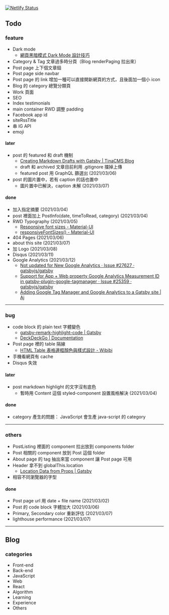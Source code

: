 [![Netlify Status](https://api.netlify.com/api/v1/badges/1451682c-2b8c-4e35-ba38-d599ba7f3fb4/deploy-status)](https://app.netlify.com/sites/arsenekuo/deploys)

## Todo

### feature

- Dark mode
  - [網頁黑暗模式 Dark Mode 設計技巧](https://jason-memo.dev/posts/dark-mode-tips/)
- Category & Tag 文章過多時分頁（Blog renderPaging 拉出來）
- Post page 上下個文章鈕
- Post page side navbar
- Post page 的 link 增加一種可以直接開新網頁的方式，且後面加一個小 icon
- Blog 的 category 總覽分類頁
- Work 頁面
- SEO
- Index testimonials
- main container RWD 調整 padding
- Facebook app id
- siteRssTitle
- 串 IG API
- emoji

#### later

- post 的 featured 和 draft 機制
  - [Creating Markdown Drafts with Gatsby | TinaCMS Blog](https://tina.io/blog/creating-markdown-drafts/)
  - draft 和 archived 文章目前利用 .gitignore 擋掉上傳
  - featured post 用 GraphQL 篩選出 (2021/03/06)
- post 的圖片置中，若有 caption 的話也置中
  - 圖片置中已解決，caption 未解 (2021/03/07)

#### done

- 加入指定摘要 (2021/03/04)
- post 裡面加上 PostInfo(date, timeToRead, category) (2021/03/04)
- RWD Typography (2021/03/05)
  - [Responsive font sizes - Material-UI](https://material-ui.com/customization/typography/#responsive-font-sizes)
  - [responsiveFontSizes() - Material-UI](https://material-ui.com/customization/theming/#responsivefontsizes-theme-options-theme)
- 404 Pages (2021/03/06)
- about this site (2021/03/07)
- 加 Logo (2021/03/08)
- Disqus (2021/03/11)
- Google Analytics (2021/03/12)
  - [Not updated for New Google Analytics · Issue #27627 · gatsbyjs/gatsby](https://github.com/gatsbyjs/gatsby/issues/27627)
  - [Support for App + Web property Google Analytics Measurement ID in gatsby-plugin-google-tagmanager · Issue #25359 · gatsbyjs/gatsby](https://github.com/gatsbyjs/gatsby/issues/25359)
  - [Adding Google Tag Manager and Google Analytics to a Gatsby site | Aj](https://www.articlejobber.com/enable-google-tag-manager-google-analytics-for-gatsby-site)

---

### bug

- code block 的 plain text 字體變色
  - [gatsby-remark-highlight-code | Gatsby](https://www.gatsbyjs.com/plugins/gatsby-remark-highlight-code/)
  - [DeckDeckGo | Documentation](https://docs.deckdeckgo.com/components/code/)
- Post page 裡的 table 隔線
  - [HTML Table 表格邊框顏色與樣式設計 - Wibibi](https://www.wibibi.com/info.php?tid=441)
- 手機看網頁有 cache
- Disqus 失效

#### later

- post markdown highlight 的文字沒有底色
  - 暫時用 Content 這個 styled-component 設置風格解決 (2021/03/04)

#### done

- category 產生的問題： JavaScript 會生產 java-script 的 category

---

### others

- PostListing 裡面的 component 拉出放到 components folder
- Post 相關的 component 放到 Post 這個 folder
- About page 的 tag 抽出來當 component 讓 Post page 可用
- Header 拿不到 globalThis.location
  - [Location Data from Props | Gatsby](https://www.gatsbyjs.com/docs/location-data-from-props/)
- 相容不同瀏覽器的字型

#### done

- Post page url 用 date + file name (2021/03/02)
- Post 的 code block 字體加大 (2021/03/06)
- Primary, Secondary color 重新評估 (2021/03/07)
- lighthouse performance (2021/03/07)

---

## Blog

### categories

- Front-end
- Back-end
- JavaScript
- Web
- React
- Algorithm
- Learning
- Experience
- Others
